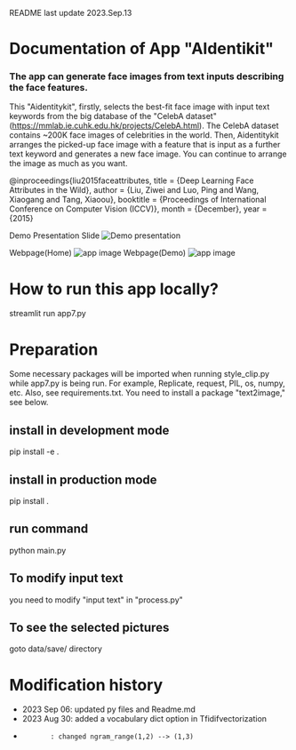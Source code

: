 README last update 2023.Sep.13
# Documentation of App "AIdentikit" 
### The app can generate face images from text inputs describing the face features.
This "Aidentitykit", firstly, selects the best-fit face image with input text keywords from the big database of the "CelebA dataset" (https://mmlab.ie.cuhk.edu.hk/projects/CelebA.html). The CelebA dataset contains ~200K face images of celebrities in the world. 
Then, Aidentitykit arranges the picked-up face image with a feature that is input as a further text keyword and generates a new face image. You can continue to arrange the image as much as you want.

@inproceedings{liu2015faceattributes,
  title = {Deep Learning Face Attributes in the Wild},
  author = {Liu, Ziwei and Luo, Ping and Wang, Xiaogang and Tang, Xiaoou},
  booktitle = {Proceedings of International Conference on Computer Vision (ICCV)},
  month = {December},
  year = {2015} 

Demo Presentation Slide
![Demo presentation](./images/presentation1.png "Demo presentation")

Webpage(Home)
![app image](./images/app_image1.png "app front page")
Webpage(Demo)
![app image](./images/app_image2.png "app demo page")


# How to run this app locally?
streamlit run app7.py


# Preparation 
Some necessary packages will be imported when running style_clip.py while app7.py is being run. For example, Replicate, request, PIL, os, numpy, etc. Also, see requirements.txt. You need to install a package "text2image," see below.

## install in development mode
pip install -e .
## install in production mode
pip install .

## run command
python main.py

## To modify input text
you need to modify "input text" in "process.py"

## To see the selected pictures 
goto data/save/ directory

# Modification history
- 2023 Sep 06: updated py files and Readme.md
- 2023 Aug 30: added a vocabulary dict option in Tfidifvectorization
-            : changed ngram_range(1,2) --> (1,3)
